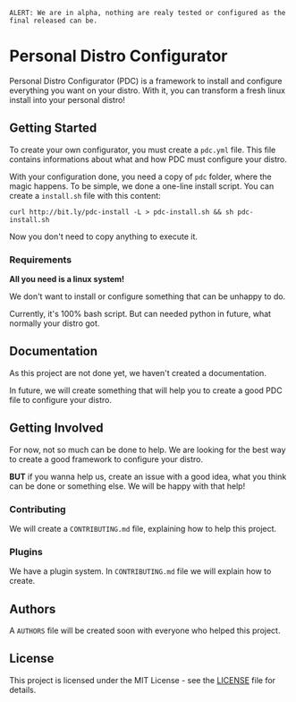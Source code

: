 `ALERT: We are in alpha, nothing are realy tested or configured as the final released can be.`

# Personal Distro Configurator

Personal Distro Configurator (PDC) is a framework to install and configure everything you want on your distro. With it, you can transform a fresh linux install into your personal distro!


## Getting Started

To create your own configurator, you must create a `pdc.yml` file. This file contains informations about what and how PDC must configure your distro.

With your configuration done, you need a copy of `pdc` folder, where the magic happens.
To be simple, we done a one-line install script. You can create a `install.sh` file with this content:

    curl http://bit.ly/pdc-install -L > pdc-install.sh && sh pdc-install.sh

Now you don't need to copy anything to execute it.

### Requirements

**All you need is a linux system!**

We don't want to install or configure something that can be unhappy to do.

Currently, it's 100% bash script. But can needed python in future, what normally your distro got.


## Documentation

As this project are not done yet, we haven't created a documentation.

In future, we will create something that will help you to create a good PDC file
to configure your distro.


## Getting Involved

For now, not so much can be done to help. We are looking for the best
way to create a good framework to configure your distro.

**BUT** if you wanna help us, create an issue with a good idea, what you think can be done or something else.
We will be happy with that help!

### Contributing

We will create a `CONTRIBUTING.md` file, explaining how to help this project.

### Plugins

We have a plugin system. In `CONTRIBUTING.md` file we will explain how to create.


## Authors

A `AUTHORS` file will be created soon with everyone who helped this project.


## License

This project is licensed under the MIT License - see the [LICENSE](LICENSE) file for details.
